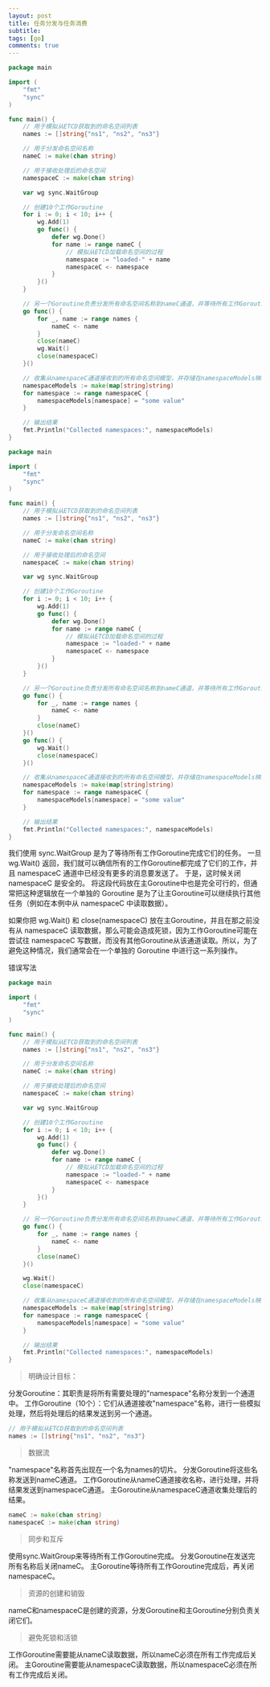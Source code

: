 ```yaml
---
layout: post
title: 任务分发与任务消费
subtitle:
tags: [go]
comments: true
---
```


```go
package main

import (
	"fmt"
	"sync"
)

func main() {
	// 用于模拟从ETCD获取到的命名空间列表
	names := []string{"ns1", "ns2", "ns3"}

	// 用于分发命名空间名称
	nameC := make(chan string)

	// 用于接收处理后的命名空间
	namespaceC := make(chan string)

	var wg sync.WaitGroup

	// 创建10个工作Goroutine
	for i := 0; i < 10; i++ {
		wg.Add(1)
		go func() {
			defer wg.Done()
			for name := range nameC {
				// 模拟从ETCD加载命名空间的过程
				namespace := "loaded-" + name
				namespaceC <- namespace
			}
		}()
	}

	// 另一个Goroutine负责分发所有命名空间名称到nameC通道，并等待所有工作Goroutine完成
	go func() {
		for _, name := range names {
			nameC <- name
		}
		close(nameC)
		wg.Wait()
		close(namespaceC)
	}()

	// 收集从namespaceC通道接收到的所有命名空间模型，并存储在namespaceModels映射中
	namespaceModels := make(map[string]string)
	for namespace := range namespaceC {
		namespaceModels[namespace] = "some value"
	}

	// 输出结果
	fmt.Println("Collected namespaces:", namespaceModels)
}

```


```go
package main

import (
	"fmt"
	"sync"
)

func main() {
	// 用于模拟从ETCD获取到的命名空间列表
	names := []string{"ns1", "ns2", "ns3"}

	// 用于分发命名空间名称
	nameC := make(chan string)

	// 用于接收处理后的命名空间
	namespaceC := make(chan string)

	var wg sync.WaitGroup

	// 创建10个工作Goroutine
	for i := 0; i < 10; i++ {
		wg.Add(1)
		go func() {
			defer wg.Done()
			for name := range nameC {
				// 模拟从ETCD加载命名空间的过程
				namespace := "loaded-" + name
				namespaceC <- namespace
			}
		}()
	}

	// 另一个Goroutine负责分发所有命名空间名称到nameC通道，并等待所有工作Goroutine完成
	go func() {
		for _, name := range names {
			nameC <- name
		}
		close(nameC)
	}()
	go func() {
		wg.Wait()
		close(namespaceC)
	}()

	// 收集从namespaceC通道接收到的所有命名空间模型，并存储在namespaceModels映射中
	namespaceModels := make(map[string]string)
	for namespace := range namespaceC {
		namespaceModels[namespace] = "some value"
	}

	// 输出结果
	fmt.Println("Collected namespaces:", namespaceModels)
}

```

我们使用 sync.WaitGroup 是为了等待所有工作Goroutine完成它们的任务。
一旦 wg.Wait() 返回，我们就可以确信所有的工作Goroutine都完成了它们的工作，并且 namespaceC 通道中已经没有更多的消息要发送了。
于是，这时候关闭 namespaceC 是安全的。
将这段代码放在主Goroutine中也是完全可行的，但通常把这种逻辑放在一个单独的 Goroutine 是为了让主Goroutine可以继续执行其他任务（例如在本例中从 namespaceC 中读取数据）。

如果你把 wg.Wait() 和 close(namespaceC) 放在主Goroutine，并且在那之前没有从 namespaceC 读取数据，那么可能会造成死锁，因为工作Goroutine可能在尝试往 namespaceC 写数据，而没有其他Goroutine从该通道读取。所以，为了避免这种情况，我们通常会在一个单独的 Goroutine 中进行这一系列操作。

错误写法

```go
package main

import (
	"fmt"
	"sync"
)

func main() {
	// 用于模拟从ETCD获取到的命名空间列表
	names := []string{"ns1", "ns2", "ns3"}

	// 用于分发命名空间名称
	nameC := make(chan string)

	// 用于接收处理后的命名空间
	namespaceC := make(chan string)

	var wg sync.WaitGroup

	// 创建10个工作Goroutine
	for i := 0; i < 10; i++ {
		wg.Add(1)
		go func() {
			defer wg.Done()
			for name := range nameC {
				// 模拟从ETCD加载命名空间的过程
				namespace := "loaded-" + name
				namespaceC <- namespace
			}
		}()
	}

	// 另一个Goroutine负责分发所有命名空间名称到nameC通道，并等待所有工作Goroutine完成
	go func() {
		for _, name := range names {
			nameC <- name
		}
		close(nameC)
	}()

	wg.Wait()
	close(namespaceC)

	// 收集从namespaceC通道接收到的所有命名空间模型，并存储在namespaceModels映射中
	namespaceModels := make(map[string]string)
	for namespace := range namespaceC {
		namespaceModels[namespace] = "some value"
	}

	// 输出结果
	fmt.Println("Collected namespaces:", namespaceModels)
}
```


> 明确设计目标：

分发Goroutine：其职责是将所有需要处理的"namespace"名称分发到一个通道中。
工作Goroutine（10个）：它们从通道接收"namespace"名称，进行一些模拟处理，然后将处理后的结果发送到另一个通道。
```go
// 用于模拟从ETCD获取到的命名空间列表
names := []string{"ns1", "ns2", "ns3"}
```

> 数据流

"namespace"名称首先出现在一个名为names的切片。
分发Goroutine将这些名称发送到nameC通道。
工作Goroutine从nameC通道接收名称，进行处理，并将结果发送到namespaceC通道。
主Goroutine从namespaceC通道收集处理后的结果。

```go
nameC := make(chan string)
namespaceC := make(chan string)
```
> 同步和互斥

使用sync.WaitGroup来等待所有工作Goroutine完成。
分发Goroutine在发送完所有名称后关闭nameC。
主Goroutine等待所有工作Goroutine完成后，再关闭namespaceC。


> 资源的创建和销毁

nameC和namespaceC是创建的资源，分发Goroutine和主Goroutine分别负责关闭它们。


> 避免死锁和活锁

工作Goroutine需要能从nameC读取数据，所以nameC必须在所有工作完成后关闭。
主Goroutine需要能从namespaceC读取数据，所以namespaceC必须在所有工作完成后关闭。